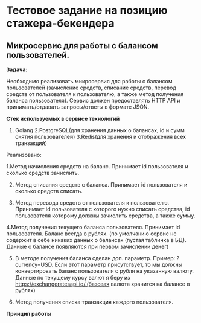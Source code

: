 # Тестовое задание на позицию стажера-бекендера

## Микросервис для работы с балансом пользователей.

**Задача:**

Необходимо реализовать микросервис для работы с балансом пользователей (зачисление средств, списание средств, перевод средств от пользователя к пользователю, а также метод получения баланса пользователя). Сервис должен предоставлять HTTP API и принимать/отдавать запросы/ответы в формате JSON. 

**Стек используемых в сервисе технологий**
1. Golang
2.PostgreSQL(для хранения данных о балансах, id и сумм снятия пользователей)
3.Redis(для хранения и отображения всех транзакций)

Реализовано:

1.Метод начисления средств на баланс. Принимает id пользователя и сколько средств зачислить.

2. Метод списания средств с баланса. Принимает id пользователя и сколько средств списать. 

3. Метод перевода средств от пользователя к пользователю. Принимает id пользователя с которого нужно списать средства, id пользователя которому должны зачислить средства, а также сумму.

4.Метод получения текущего баланса пользователя. Принимает id пользователя. Баланс всегда в рублях. (по умолчанию сервис не содержит в себе никаких данных о балансах (пустая табличка в БД). Данные о балансе появляются при первом зачислении денег)

5. В методе получения баланса сделан доп. параметр. Пример: ?currency=USD. 
Если этот параметр присутствует, то мы должны конвертировать баланс пользователя с рубля на указанную валюту. Данные по текущему курсу валют я беру из https://exchangeratesapi.io/.(базовая валюта хранится на балансе в рублях)

6. Метод получения списка транзакция каждого пользователя.

**Принцип работы**
